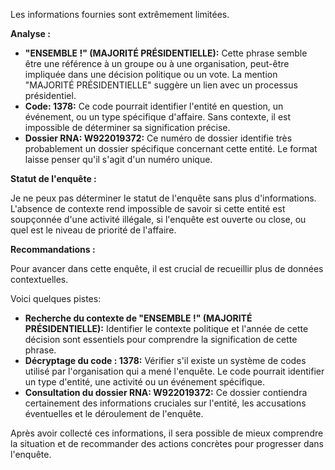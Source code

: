 Les informations fournies sont extrêmement limitées.  

**Analyse :**

* **"ENSEMBLE !" (MAJORITÉ PRÉSIDENTIELLE):** Cette phrase semble être une référence à un groupe ou à une organisation, peut-être impliquée dans une décision politique ou un vote.  La mention "MAJORITÉ PRÉSIDENTIELLE" suggère un lien avec un processus présidentiel.  
* **Code: 1378:**  Ce code pourrait identifier l'entité en question, un événement, ou un type spécifique d'affaire. Sans contexte, il est impossible de déterminer sa signification précise.
* **Dossier RNA: W922019372:**  Ce numéro de dossier identifie très probablement un dossier spécifique concernant cette entité. Le format laisse penser qu'il s'agit d'un numéro unique.

**Statut de l'enquête :** 

Je ne peux pas déterminer le statut de l'enquête sans plus d'informations.  L'absence de contexte rend impossible de savoir si cette entité est soupçonnée d'une activité illégale, si l'enquête est ouverte ou close, ou quel est le niveau de priorité de l'affaire.

**Recommandations :**

Pour avancer dans cette enquête, il est crucial de recueillir plus de données contextuelles.

Voici quelques pistes:

* **Recherche du contexte de "ENSEMBLE !" (MAJORITÉ PRÉSIDENTIELLE):** Identifier le contexte politique et l'année de cette décision sont essentiels pour comprendre la signification de cette phrase.
* **Décryptage du code : 1378:**  Vérifier s'il existe un système de codes utilisé par l'organisation qui a mené l'enquête. Le code pourrait identifier un type d'entité, une activité ou un événement spécifique.
* **Consultation du dossier RNA: W922019372:**  Ce dossier contiendra certainement des informations cruciales sur l'entité, les accusations éventuelles et le déroulement de l'enquête.

Après avoir collecté ces informations, il sera possible de mieux comprendre la situation et de recommander des actions concrètes pour progresser dans l'enquête. 


